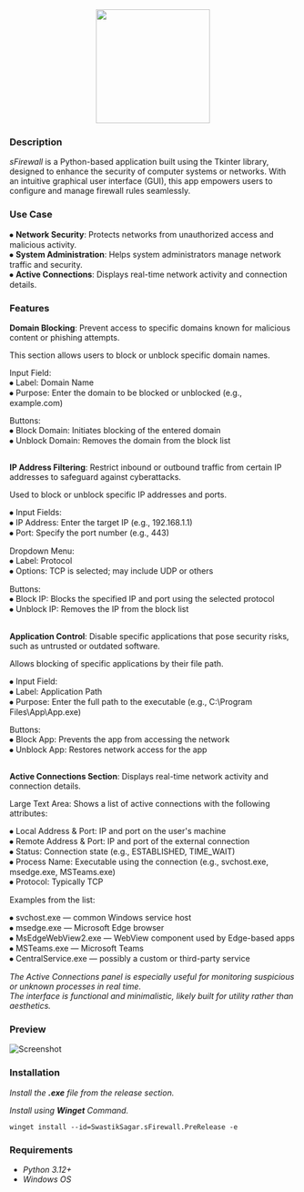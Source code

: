<div align="middle">
<img height="200" src= "https://i.postimg.cc/3R2m4Vjq/s-Block-4.png"/>
</div>
<div align="left"> <h3>Description</h3></div>
<h><p align="left"> 

*sFirewall* is a Python-based application built using the Tkinter library, designed to enhance the security of computer systems or networks. With an intuitive graphical user interface (GUI), this app empowers users to configure and manage firewall rules seamlessly.</p></h>
<div align="left"> <h3>Use Case</h3></div>

⦁ **Network Security**: Protects networks from unauthorized access and malicious activity.<br>
⦁ **System Administration**: Helps system administrators manage network traffic and security.<br>
⦁ **Active Connections**: Displays real-time network activity and connection details.<br>

<div align="left"> <h3>Features</h3></div>

**Domain Blocking**: Prevent access to specific domains known for malicious content or phishing attempts.<br>

This section allows users to block or unblock specific domain names.<br>

Input Field:<br>
⦁ Label: Domain Name<br>
⦁ Purpose: Enter the domain to be blocked or unblocked (e.g., example.com)<br>

Buttons:<br>
⦁ Block Domain: Initiates blocking of the entered domain<br>
⦁ Unblock Domain: Removes the domain from the block list<br>
##
**IP Address Filtering**: Restrict inbound or outbound traffic from certain IP addresses to safeguard against cyberattacks.<br>

Used to block or unblock specific IP addresses and ports.<br>

⦁ Input Fields:<br>
⦁ IP Address: Enter the target IP (e.g., 192.168.1.1)<br>
⦁ Port: Specify the port number (e.g., 443)<br>

Dropdown Menu:<br>
⦁ Label: Protocol<br>
⦁ Options: TCP is selected; may include UDP or others<br>

Buttons:<br>
⦁ Block IP: Blocks the specified IP and port using the selected protocol<br>
⦁ Unblock IP: Removes the IP from the block list<br>
##
**Application Control**: Disable specific applications that pose security risks, such as untrusted or outdated software.<br>

Allows blocking of specific applications by their file path.<br>

⦁ Input Field:<br>
⦁ Label: Application Path<br>
⦁ Purpose: Enter the full path to the executable (e.g., C:\Program Files\App\App.exe)<br>

Buttons:<br>
⦁ Block App: Prevents the app from accessing the network<br>
⦁ Unblock App: Restores network access for the app<br>
##
**Active Connections Section**: Displays real-time network activity and connection details.

Large Text Area: Shows a list of active connections with the following attributes:<br>

⦁ Local Address & Port: IP and port on the user's machine<br>
⦁ Remote Address & Port: IP and port of the external connection<br>
⦁ Status: Connection state (e.g., ESTABLISHED, TIME_WAIT)<br>
⦁ Process Name: Executable using the connection (e.g., svchost.exe, msedge.exe, MSTeams.exe)<br>
⦁ Protocol: Typically TCP<br>

Examples from the list:<br>

⦁ svchost.exe — common Windows service host<br>
⦁ msedge.exe — Microsoft Edge browser<br>
⦁ MsEdgeWebView2.exe — WebView component used by Edge-based apps<br>
⦁ MSTeams.exe — Microsoft Teams<br>
⦁ CentralService.exe — possibly a custom or third-party service<br>

*The Active Connections panel is especially useful for monitoring suspicious or unknown processes in real time.*<br>
*The interface is functional and minimalistic, likely built for utility rather than aesthetics.*<br>
<div align="left"> <h3>Preview</h3></div>

![Screenshot](https://i.postimg.cc/SNfvMWzt/Screenshot-2025-04-24-101602.png)

<div align="left"> <h3>Installation</h3></div>

*Install the **.exe** file from the release section.*<br>

*Install using **Winget** Command.*<br>
```
winget install --id=SwastikSagar.sFirewall.PreRelease -e
```

<div align="left"> <h3>Requirements</h3></div>

- *Python 3.12+*
- *Windows OS*
